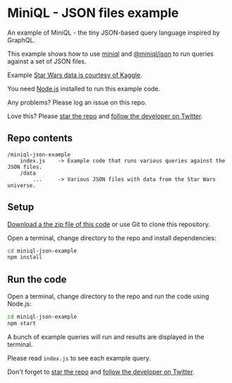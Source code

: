 # MiniQL - JSON files example

An example of MiniQL - the tiny JSON-based query language inspired by GraphQL.

This example shows how to use [miniql](https://www.npmjs.com/package/miniql) and [@miniql/json](https://www.npmjs.com/package/@miniql/json) to run queries against a set of JSON files.

Example [Star Wars data is courtesy of Kaggle](https://www.kaggle.com/jsphyg/star-wars/data).

You need [Node.js](https://nodejs.org/en/) installed to run this example code.

Any problems? Please log an issue on this repo.

Love this? Please [star the repo](https://github.com/miniql/miniql) and [follow the developer on Twitter](https://twitter.com/ashleydavis75).


## Repo contents

```
/miniql-json-example
    index.js    -> Example code that runs various queries against the JSON files.
    /data
        ...     -> Various JSON files with data from the Star Wars universe.
```

## Setup

[Download a the zip file of this code](https://github.com/miniql/miniql-json-example/archive/master.zip) or use Git to clone this repository.

Open a terminal, change directory to the repo and install dependencies:

```bash
cd miniql-json-example
npm install
```

## Run the code

Open a terminal, change directory to the repo and run the code using Node.js:

```bash
cd miniql-json-example
npm start
```

A bunch of example queries will run and results are displayed in the terminal.

Please read `index.js` to see each example query.

Don't forget to [star the repo](https://github.com/miniql/miniql) and [follow the developer on Twitter](https://twitter.com/ashleydavis75).
